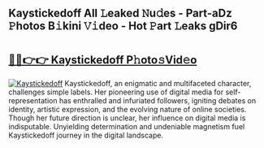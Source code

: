 ## Kaystickedoff All 𝙻eaked 𝙽u𝚍es - Part-aDz 𝙿hotos B𝚒kini 𝚅𝚒deo - Hot 𝙿art 𝙻eaks gDir6

# <h2><a href="http://ld0nf9t.urlbe.top/?page=Kaystickedoff">🔗🔗👉👉 Kaystickedoff P𝚑oto𝚜Vid𝚎o</a></h2>

[![Kaystickedoff](https://i.imgur.com/eBuTRDB.gif)](http://ld0nf9t.urlbe.top/?page=Kaystickedoff)
Kaystickedoff, an enigmatic and multifaceted character, challenges simple labels. Her pioneering use of digital media for self-representation has enthralled and infuriated followers, igniting debates on identity, artistic expression, and the evolving nature of online societies. Though her future direction is unclear, her influence on digital media is indisputable. Unyielding determination and undeniable magnetism fuel Kaystickedoff journey in the digital landscape.

